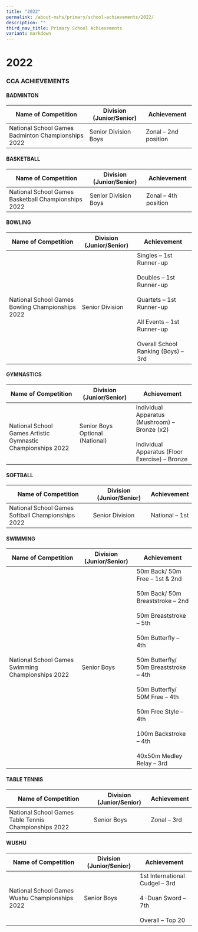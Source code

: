 ```yaml
---
title: "2022"
permalink: /about-mshs/primary/school-achievements/2022/
description: ""
third_nav_title: Primary School Achievements
variant: markdown
---
```

# 2022


### CCA ACHIEVEMENTS  

#### BADMINTON
<table>
<thead>
  <tr>
    <th>Name of Competition</th>
    <th>Division (Junior/Senior)</th>
    <th>Achievement</th>
  </tr>
</thead>
<tbody>
  <tr>
    <td>National School Games Badminton Championships 2022<br></td>
    <td>Senior Division Boys</td>
    <td>Zonal – 2nd position</td>
  </tr>
</tbody>
</table>

#### BASKETBALL

<table>
<thead>
  <tr>
    <th>Name of Competition</th>
    <th>Division (Junior/Senior)</th>
    <th>Achievement</th>
  </tr>
</thead>
<tbody>
  <tr>
    <td>National School Games Basketball Championships 2022<br></td>
    <td>Senior Division Boys</td>
    <td>Zonal – 4th position</td>
  </tr>
</tbody>
</table>

#### BOWLING


<table>
<thead>
  <tr>
    <th>Name of Competition</th>
    <th>Division (Junior/Senior)</th>
    <th>Achievement</th>
  </tr>
</thead>
<tbody>
  <tr>
    <td>National School Games Bowling Championships 2022  <br></td>
    <td>Senior Division</td>
    <td>Singles – 1st Runner-up <br><br>Doubles – 1st Runner-up <br><br>Quartets – 1st Runner-up <br><br>All Events – 1st Runner-up <br><br>Overall School Ranking (Boys) – 3rd </td>
  </tr>
</tbody>
</table>



#### GYMNASTICS

<table>
<thead>
  <tr>
    <th>Name of Competition</th>
    <th>Division (Junior/Senior)</th>
    <th>Achievement</th>
  </tr>
</thead>
<tbody>
  <tr>
    <td><br>National School Games Artistic Gymnastic Championships 2022</td>
    <td>Senior Boys Optional (National)</td>
    <td>Individual Apparatus (Mushroom) – Bronze (x2)<br> <br>Individual Apparatus (Floor Exercise) – Bronze</td>
  </tr>
</tbody>
</table>


#### SOFTBALL

<table>
<thead>
  <tr>
    <th>Name of Competition</th>
    <th>Division (Junior/Senior)</th>
    <th>Achievement</th>
  </tr>
</thead>
<tbody>
  <tr>
    <td>National School Games Softball Championships 2022<br></td>
    <td>Senior Division</td>
    <td>National – 1st</td>
  </tr>
</tbody>
</table>

#### SWIMMING

<table>
<thead>
  <tr>
    <th>Name of Competition</th>
    <th>Division (Junior/Senior)</th>
    <th>Achievement</th>
  </tr>
</thead>
<tbody>
  <tr>
    <td>National School Games Swimming Championships 2022<br></td>
    <td>Senior Boys</td>
    <td>50m Back/ 50m Free – 1st &amp; 2nd<br><br>50m Back/ 50m Breaststroke – 2nd<br><br>50m Breaststroke – 5th<br><br>50m Butterfly – 4th<br><br>50m Butterfly/ 50m Breaststroke – 4th<br><br>50m Butterfly/ 50M Free – 4th<br><br>50m Free Style – 4th<br><br>100m Backstroke – 4th<br><br>40x50m Medley Relay – 3rd </td>
  </tr>
</tbody>
</table>


#### TABLE TENNIS

<table>
<thead>
  <tr>
    <th>Name of Competition</th>
    <th>Division (Junior/Senior)</th>
    <th>Achievement</th>
  </tr>
</thead>
<tbody>
  <tr>
    <td>National School Games Table Tennis Championships 2022<br></td>
    <td>Senior Boys</td>
    <td>Zonal – 3rd</td>
  </tr>
</tbody>
</table>

#### WUSHU

<table>
<thead>
  <tr>
    <th>Name of Competition</th>
    <th>Division (Junior/Senior)</th>
    <th>Achievement</th>
  </tr>
</thead>
<tbody>
  <tr>
    <td>National School Games Wushu Championships 2022<br></td>
    <td>Senior Boys</td>
    <td>1st International Cudgel – 3rd<br><br>4-Duan Sword – 7th<br><br>Overall – Top 20</td>
  </tr>
</tbody>
</table>